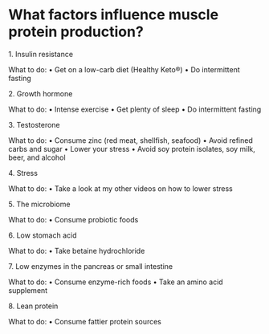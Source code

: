 # What factors influence muscle protein production?

1\. Insulin resistance

What to do: • Get on a low-carb diet (Healthy Keto®) • Do intermittent fasting

2\. Growth hormone

What to do: • Intense exercise • Get plenty of sleep • Do intermittent fasting

3\. Testosterone

What to do: • Consume zinc (red meat, shellfish, seafood) • Avoid refined carbs and sugar • Lower your stress • Avoid soy protein isolates, soy milk, beer, and alcohol

4\. Stress

What to do: • Take a look at my other videos on how to lower stress

5\. The microbiome

What to do: • Consume probiotic foods

6\. Low stomach acid

What to do: • Take betaine hydrochloride

7\. Low enzymes in the pancreas or small intestine

What to do: • Consume enzyme-rich foods • Take an amino acid supplement

8\. Lean protein

What to do: • Consume fattier protein sources
